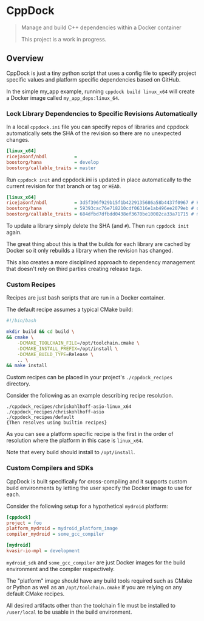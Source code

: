 # CppDock

>Manage and build C++ dependencies within a Docker container
>
>This project is a work in progress.

## Overview

CppDock is just a tiny python script that uses a config file to specify project specific values and platform specific dependencies based on GitHub.

In the simple my_app example, running `cppdock build linux_x64` will create a Docker image called `my_app_deps:linux_64`.

### Lock Library Dependencies to Specific Revisions Automatically

In a local `cppdock.ini` file you can specify repos of libraries and cppdock automatically sets the SHA of the revision so there are no unexpected changes.

```ini
[linux_x64]
ricejasonf/nbdl          =
boostorg/hana            = develop
boostorg/callable_traits = master
```

Run `cppdock init` and cppdock.ini is updated in place automatically to the current revision for that branch or tag or `HEAD`.

```ini
[linux_x64]
ricejasonf/nbdl          = 3d5f396f929b15f1b4229135686a58b4437f0967 # HEAD
boostorg/hana            = 59393cac76e718210cdf06316e1ab496ee2079eb # develop
boostorg/callable_traits = 684dfbd7dfbdd0438ef3670be10002ca33a71715 # master
```

To update a library simply delete the SHA (and `#`). Then run `cppdock init` again.

The great thing about this is that the builds for each library are cached by Docker so it only rebuilds a library when the revision has changed.

This also creates a more disciplined approach to dependency management that doesn't rely on third parties creating release tags.

### Custom Recipes

Recipes are just bash scripts that are run in a Docker container.

The default recipe assumes a typical CMake build:

```bash
#!/bin/bash

mkdir build && cd build \
&& cmake \
    -DCMAKE_TOOLCHAIN_FILE=/opt/toolchain.cmake \
    -DCMAKE_INSTALL_PREFIX=/opt/install \
    -DCMAKE_BUILD_TYPE=Release \
    .. \
&& make install
```

Custom recipes can be placed in your project's `./cppdock_recipes` directory.

Consider the following as an example describing recipe resolution.

```
./cppdock_recipes/chriskohlhoff-asio-linux_x64
./cppdock_recipes/chriskohlhoff-asio
./cppdock_recipes/default
{Then resolves using builtin recipes}
```

As you can see a platform specific recipe is the first in the order of resolution where the platform in this case is `linux_x64`.

Note that every build should install to `/opt/install`.

### Custom Compilers and SDKs

CppDock is built specifically for cross-compiling and it supports custom build environments by letting the user specify the Docker image to use for each.

Consider the following setup for a hypothetical `mydroid` platform:

```ini
[cppdock]
project = foo
platform_mydroid = mydroid_platform_image
compiler_mydroid = some_gcc_compiler

[mydroid]
kvasir-io-mpl = development
```

`mydroid_sdk` and `some_gcc_compiler` are just Docker images for the build environment and the compiler respectively.

The "platform" image should have any build tools required such as CMake or Python as well as an `/opt/toolchain.cmake` if you are relying on any default CMake recipes.

All desired artifacts other than the toolchain file must be installed to `/user/local` to be usable in the build environment.
